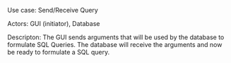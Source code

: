 Use case: Send/Receive Query

Actors: GUI (initiator), Database

Descripton: The GUI sends arguments that will be used by the database to formulate SQL Queries. The database will receive the arguments and now be ready to formulate a SQL query.
